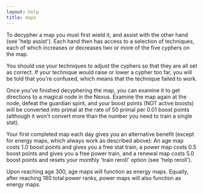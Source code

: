 ```yaml
---
layout: help
title: maps
---
```


To decypher a map you must first wield it, and assist with the other hand (see
'help assist').  Each hand then has access to a selection of techniques, each 
of which increases or decreases two or more of the five cyphers on the map.

You should use your techniques to adjust the cyphers so that they are all set
as correct.  If your technique would raise or lower a cypher too far, you will
be told that you're confused, which means that the technique failed to work.

Once you've finished decyphering the map, you can examine it to get directions
to a magical node in the Nexus.  Examine the map again at the node, defeat the
guardian spirit, and your boost points (NOT active boosts) will be converted
into primal at the rate of 50 primal per 0.01 boost points (although it won't
convert more than the number you need to train a single stat).

Your first completed map each day gives you an alternative benefit (except for 
energy maps, which always work as described above): An age map costs 1.0 boost 
points and gives you a free stat train, a power map costs 0.5 boost points and 
gives you a free power train, and a renewal map costs 5.0 boost points and 
resets your monthly 'train reroll' option (see 'help reroll').

Upon reaching age 300, age maps will function as energy maps.  Equally, after 
reaching 180 total power ranks, power maps will also function as energy maps.
